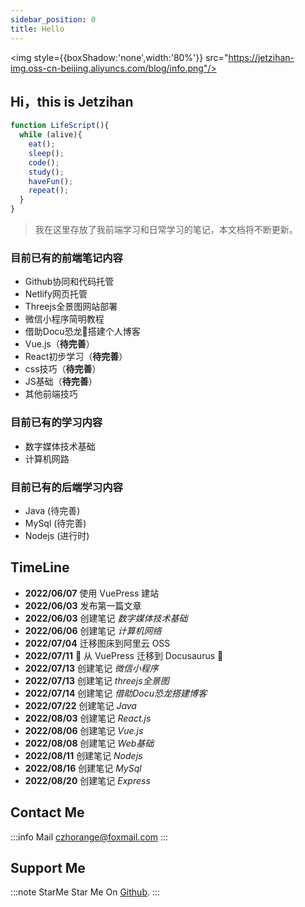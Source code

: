 ```yaml
---
sidebar_position: 0
title: Hello
---
```



<img style={{boxShadow:'none',width:'80%'}} src="https://jetzihan-img.oss-cn-beijing.aliyuncs.com/blog/info.png"/>

## Hi，this is Jetzihan  

```js
function LifeScript(){
  while (alive){
    eat();
    sleep();
    code();
    study();
    haveFun();
    repeat();
  }
}
```

> 我在这里存放了我前端学习和日常学习的笔记，本文档将不断更新。

### 目前已有的**前端笔记内容**  

- Github协同和代码托管
- Netlify网页托管
- Threejs全景图网站部署
- 微信小程序简明教程
- 借助Docu恐龙🦖搭建个人博客  
- Vue.js（**待完善**）
- React初步学习（**待完善**）
- css技巧（**待完善**）
- JS基础（**待完善**）
- 其他前端技巧

### 目前已有的**学习内容**  

- 数字媒体技术基础
- 计算机网路

### 目前已有的**后端学习内容**

- Java (待完善)
- MySql (待完善)
- Nodejs (进行时)

## TimeLine

- **2022/06/07** 使用 VuePress 建站
- **2022/06/03** 发布第一篇文章
- **2022/06/03** 创建笔记 *数字媒体技术基础*
- **2022/06/06** 创建笔记 *计算机网络*
- **2022/07/04** 迁移图床到阿里云 OSS
- **2022/07/11** 🌄 从 VuePress 迁移到 Docusaurus 🎉
- **2022/07/13** 创建笔记 *微信小程序*
- **2022/07/13** 创建笔记 *threejs全景图*
- **2022/07/14** 创建笔记 *借助Docu恐龙搭建博客*
- **2022/07/22** 创建笔记 *Java*
- **2022/08/03** 创建笔记 *React.js*
- **2022/08/06** 创建笔记 *Vue.js*
- **2022/08/08** 创建笔记 *Web基础*
- **2022/08/11** 创建笔记 *Nodejs*
- **2022/08/16** 创建笔记 *MySql*
- **2022/08/20** 创建笔记 *Express*

## Contact Me

:::info Mail
czhorange@foxmail.com
:::

## Support Me

:::note StarMe
Star Me On [Github](https://github.com/inannan423/inannan423.github.io).
:::
